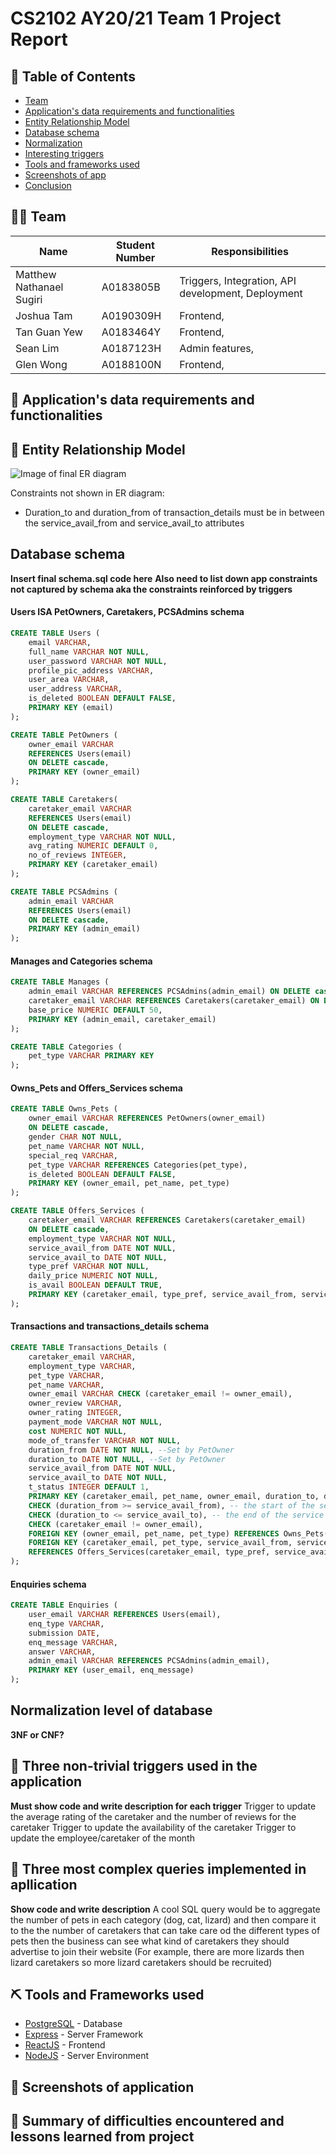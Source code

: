 # CS2102 AY20/21 Team 1 Project Report
<!--  For reference
MARKING SCHEME
- ER Data Model
- Relational Schema
- Interesting queries (3 most interesting to how application can improve business decision)
- Triggers for complex constraints
- User interface design
-->
## 📝 Table of Contents
-  [Team](#info)
-  [Application's data requirements and functionalities](#application_description)
-  [Entity Relationship Model](#er_diagram)
-  [Database schema](#schema)
-  [Normalization](#normalization)
-  [Interesting triggers](#triggers)
-  [Tools and frameworks used](#tools_used)
-  [Screenshots of app](#screenshots)
-  [Conclusion](#conclusion)

## 👨‍💻  Team <a name = "info"></a>
| Name | Student Number | Responsibilities
|------------ | ------------- | -------------
| Matthew Nathanael Sugiri | A0183805B | Triggers, Integration, API development, Deployment
| Joshua Tam | A0190309H | Frontend, 
| Tan Guan Yew | A0183464Y | Frontend, 
| Sean Lim | A0187123H | Admin features,
| Glen Wong | A0188100N | Frontend, 

## 🧐 Application's data requirements and functionalities <a name = "application_description"></a>

## 🚀 Entity Relationship Model <a name = "er_diagram"></a>
![Image of final ER diagram](https://i.ibb.co/qYYvRHM/ER-diagram-img.jpg)

Constraints not shown in ER diagram:
- Duration_to and duration_from of transaction_details must be in between the service_avail_from and service_avail_to attributes


## Database schema <a name = "schema"></a>
**Insert final schema.sql code here**
**Also need to list down app constraints not captured by schema aka the constraints reinforced by triggers**

#### Users ISA PetOwners, Caretakers, PCSAdmins schema
```sql
CREATE TABLE Users (
	email VARCHAR,
	full_name VARCHAR NOT NULL,
	user_password VARCHAR NOT NULL,
	profile_pic_address VARCHAR,
	user_area VARCHAR,
	user_address VARCHAR,
	is_deleted BOOLEAN DEFAULT FALSE,
	PRIMARY KEY (email)
);

CREATE TABLE PetOwners (
	owner_email VARCHAR
	REFERENCES Users(email)
	ON DELETE cascade,
	PRIMARY KEY (owner_email)
);

CREATE TABLE Caretakers(
	caretaker_email VARCHAR
	REFERENCES Users(email)
	ON DELETE cascade,
	employment_type VARCHAR NOT NULL,
	avg_rating NUMERIC DEFAULT 0,
	no_of_reviews INTEGER,
	PRIMARY KEY (caretaker_email)
);

CREATE TABLE PCSAdmins (
	admin_email VARCHAR
	REFERENCES Users(email)
	ON DELETE cascade,
	PRIMARY KEY (admin_email)
);
```

#### Manages and Categories schema
```sql
CREATE TABLE Manages (
	admin_email VARCHAR REFERENCES PCSAdmins(admin_email) ON DELETE cascade,
	caretaker_email VARCHAR REFERENCES Caretakers(caretaker_email) ON DELETE cascade,
	base_price NUMERIC DEFAULT 50,
	PRIMARY KEY (admin_email, caretaker_email)
);

CREATE TABLE Categories (
	pet_type VARCHAR PRIMARY KEY
);
```

#### Owns_Pets and Offers_Services schema
```sql
CREATE TABLE Owns_Pets (
	owner_email VARCHAR REFERENCES PetOwners(owner_email)
	ON DELETE cascade,
	gender CHAR NOT NULL,
	pet_name VARCHAR NOT NULL,
	special_req VARCHAR,
	pet_type VARCHAR REFERENCES Categories(pet_type),
	is_deleted BOOLEAN DEFAULT FALSE,
	PRIMARY KEY (owner_email, pet_name, pet_type)
);

CREATE TABLE Offers_Services (  
	caretaker_email VARCHAR REFERENCES Caretakers(caretaker_email)
	ON DELETE cascade,
	employment_type VARCHAR NOT NULL,
	service_avail_from DATE NOT NULL, 
	service_avail_to DATE NOT NULL, 
	type_pref VARCHAR NOT NULL,
	daily_price NUMERIC NOT NULL,
	is_avail BOOLEAN DEFAULT TRUE,
	PRIMARY KEY (caretaker_email, type_pref, service_avail_from, service_avail_to)
);
```

#### Transactions and transactions_details schema
```sql
CREATE TABLE Transactions_Details (
	caretaker_email VARCHAR,
	employment_type VARCHAR,
	pet_type VARCHAR,
	pet_name VARCHAR,
	owner_email VARCHAR CHECK (caretaker_email != owner_email),
	owner_review VARCHAR,
	owner_rating INTEGER,
	payment_mode VARCHAR NOT NULL,
	cost NUMERIC NOT NULL,
	mode_of_transfer VARCHAR NOT NULL,
	duration_from DATE NOT NULL, --Set by PetOwner
	duration_to DATE NOT NULL, --Set by PetOwner
	service_avail_from DATE NOT NULL, 
	service_avail_to DATE NOT NULL,
	t_status INTEGER DEFAULT 1,
	PRIMARY KEY (caretaker_email, pet_name, owner_email, duration_to, duration_from),
	CHECK (duration_from >= service_avail_from), -- the start of the service must be same day or days later than the start of the availability period
	CHECK (duration_to <= service_avail_to), -- the end of the service must be same day or earlier than the end date of the availability period
	CHECK (caretaker_email != owner_email),
	FOREIGN KEY (owner_email, pet_name, pet_type) REFERENCES Owns_Pets(owner_email, pet_name, pet_type),
	FOREIGN KEY (caretaker_email, pet_type, service_avail_from, service_avail_to) 
	REFERENCES Offers_Services(caretaker_email, type_pref, service_avail_from, service_avail_to)
);
```

#### Enquiries schema
```sql
CREATE TABLE Enquiries (
	user_email VARCHAR REFERENCES Users(email),
	enq_type VARCHAR,
	submission DATE,
	enq_message VARCHAR,
	answer VARCHAR,
	admin_email VARCHAR REFERENCES PCSAdmins(admin_email),
	PRIMARY KEY (user_email, enq_message)
);
```

## Normalization level of database <a name = "normalization"></a>
**3NF or CNF?**

## 🎉 Three non-trivial triggers used in the application <a name = "triggers"></a>
**Must show code and write description for each trigger**
Trigger to update the average rating of the caretaker and the number of reviews for the caretaker
Trigger to update the availability of the caretaker 
Trigger to update the employee/caretaker of the month

## 🎉 Three most complex queries implemented in apllication <a name = "queries"></a>
**Show code and write description**
A cool SQL query would be to aggregate the number of pets in each category (dog, cat, lizard)
and then compare it to the the number of caretakers that can take care od the different types of pets then the business can see what kind of caretakers they should advertise to join their website
(For example, there are more lizards then lizard caretakers so more lizard caretakers should be recruited)


## ⛏️ Tools and Frameworks used <a name = "tools_used"></a>
- [PostgreSQL](https://www.postgresql.org/) - Database
- [Express](https://expressjs.com/) - Server Framework
- [ReactJS](https://reactjs.org/) - Frontend 
- [NodeJS](https://nodejs.org/en/) - Server Environment

## 🎈 Screenshots of application <a name = "screenshots"></a>

## 🏁 Summary of difficulties encountered and lessons learned from project <a name = "conclusion"></a>
